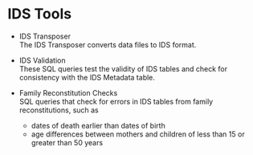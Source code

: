 # IDS Tools
   
- IDS Transposer   
The IDS Transposer converts data files to IDS format.   
   
- IDS Validation  
These SQL queries test the validity of IDS tables and check for consistency with the IDS Metadata table.   
   
- Family Reconstitution Checks   
SQL queries that check for errors in IDS tables from family reconstitutions, such as   
    - dates of death earlier than dates of birth 
    - age differences between mothers and children of less than 15 or greater than 50 years 
